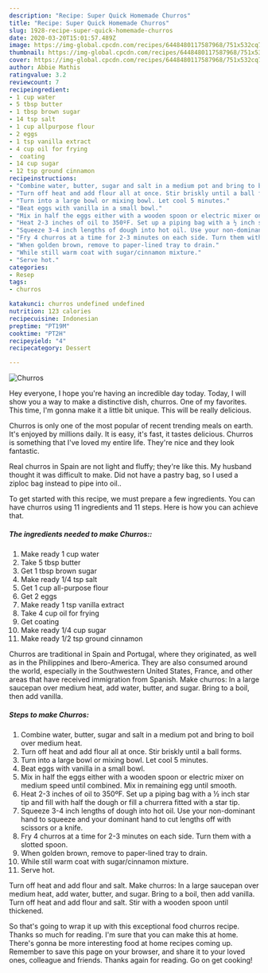 ```yaml
---
description: "Recipe: Super Quick Homemade Churros"
title: "Recipe: Super Quick Homemade Churros"
slug: 1928-recipe-super-quick-homemade-churros
date: 2020-03-20T15:01:57.489Z
image: https://img-global.cpcdn.com/recipes/6448480117587968/751x532cq70/churros-recipe-main-photo.jpg
thumbnail: https://img-global.cpcdn.com/recipes/6448480117587968/751x532cq70/churros-recipe-main-photo.jpg
cover: https://img-global.cpcdn.com/recipes/6448480117587968/751x532cq70/churros-recipe-main-photo.jpg
author: Abbie Mathis
ratingvalue: 3.2
reviewcount: 7
recipeingredient:
- 1 cup water
- 5 tbsp butter
- 1 tbsp brown sugar
- 14 tsp salt
- 1 cup allpurpose flour
- 2 eggs
- 1 tsp vanilla extract
- 4 cup oil for frying
-  coating
- 14 cup sugar
- 12 tsp ground cinnamon
recipeinstructions:
- "Combine water, butter, sugar and salt in a medium pot and bring to boil over medium heat."
- "Turn off heat and add flour all at once. Stir briskly until a ball forms."
- "Turn into a large bowl or mixing bowl. Let cool 5 minutes."
- "Beat eggs with vanilla in a small bowl."
- "Mix in half the eggs either with a wooden spoon or electric mixer on medium speed until combined. Mix in remaining egg until smooth."
- "Heat 2-3 inches of oil to 350ºF. Set up a piping bag with a ½ inch star tip and fill with half the dough or fill a churrera fitted with a star tip."
- "Squeeze 3-4 inch lengths of dough into hot oil. Use your non-dominant hand to squeeze and your dominant hand to cut lengths off with scissors or a knife."
- "Fry 4 churros at a time for 2-3 minutes on each side. Turn them with a slotted spoon."
- "When golden brown, remove to paper-lined tray to drain."
- "While still warm coat with sugar/cinnamon mixture."
- "Serve hot."
categories:
- Resep
tags:
- churros

katakunci: churros undefined undefined
nutrition: 123 calories
recipecuisine: Indonesian
preptime: "PT19M"
cooktime: "PT2H"
recipeyield: "4"
recipecategory: Dessert

---
```



![Churros](https://img-global.cpcdn.com/recipes/6448480117587968/751x532cq70/churros-recipe-main-photo.jpg)

Hey everyone, I hope you're having an incredible day today. Today, I will show you a way to make a distinctive dish, churros. One of my favorites. This time, I'm gonna make it a little bit unique. This will be really delicious.

Churros is only one of the most popular of recent trending meals on earth. It's enjoyed by millions daily. It is easy, it's fast, it tastes delicious. Churros is something that I've loved my entire life. They're nice and they look fantastic.

Real churros in Spain are not light and fluffy; they&#39;re like this. My husband thought it was difficult to make. Did not have a pastry bag, so I used a ziploc bag instead to pipe into oil..


To get started with this recipe, we must prepare a few ingredients. You can have churros using 11 ingredients and 11 steps. Here is how you can achieve that.

##### The ingredients needed to make Churros::

1. Make ready 1 cup water
1. Take 5 tbsp butter
1. Get 1 tbsp brown sugar
1. Make ready 1/4 tsp salt
1. Get 1 cup all-purpose flour
1. Get 2 eggs
1. Make ready 1 tsp vanilla extract
1. Take 4 cup oil for frying
1. Get  coating
1. Make ready 1/4 cup sugar
1. Make ready 1/2 tsp ground cinnamon


Churros are traditional in Spain and Portugal, where they originated, as well as in the Philippines and Ibero-America. They are also consumed around the world, especially in the Southwestern United States, France, and other areas that have received immigration from Spanish. Make churros: In a large saucepan over medium heat, add water, butter, and sugar. Bring to a boil, then add vanilla. 

##### Steps to make Churros:

1. Combine water, butter, sugar and salt in a medium pot and bring to boil over medium heat.
1. Turn off heat and add flour all at once. Stir briskly until a ball forms.
1. Turn into a large bowl or mixing bowl. Let cool 5 minutes.
1. Beat eggs with vanilla in a small bowl.
1. Mix in half the eggs either with a wooden spoon or electric mixer on medium speed until combined. Mix in remaining egg until smooth.
1. Heat 2-3 inches of oil to 350ºF.
Set up a piping bag with a ½ inch star tip and fill with half the dough or fill a churrera fitted with a star tip.
1. Squeeze 3-4 inch lengths of dough into hot oil. Use your non-dominant hand to squeeze and your dominant hand to cut lengths off with scissors or a knife.
1. Fry 4 churros at a time for 2-3 minutes on each side. Turn them with a slotted spoon.
1. When golden brown, remove to paper-lined tray to drain.
1. While still warm coat with sugar/cinnamon mixture.
1. Serve hot.


Turn off heat and add flour and salt. Make churros: In a large saucepan over medium heat, add water, butter, and sugar. Bring to a boil, then add vanilla. Turn off heat and add flour and salt. Stir with a wooden spoon until thickened. 

So that's going to wrap it up with this exceptional food churros recipe. Thanks so much for reading. I'm sure that you can make this at home. There's gonna be more interesting food at home recipes coming up. Remember to save this page on your browser, and share it to your loved ones, colleague and friends. Thanks again for reading. Go on get cooking!
